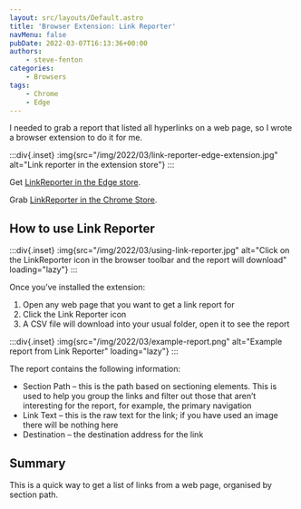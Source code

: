 ```yaml
---
layout: src/layouts/Default.astro
title: 'Browser Extension: Link Reporter'
navMenu: false
pubDate: 2022-03-07T16:13:36+00:00
authors:
    - steve-fenton
categories:
    - Browsers
tags:
    - Chrome
    - Edge
---
```


I needed to grab a report that listed all hyperlinks on a web page, so I wrote a browser extension to do it for me.

:::div{.inset}
:img{src="/img/2022/03/link-reporter-edge-extension.jpg" alt="Link reporter in the extension store"}
:::

Get [LinkReporter in the Edge store](https://microsoftedge.microsoft.com/addons/detail/linkreporter/fjcjpdljldimcgcinebaopphlnoegfng).

Grab [LinkReporter in the Chrome Store](https://chrome.google.com/webstore/detail/linkreporter/mkfnghikdmejcicolbcdmfdfbkbhmefl).

## How to use Link Reporter

:::div{.inset}
:img{src="/img/2022/03/using-link-reporter.jpg" alt="Click on the LinkReporter icon in the browser toolbar and the report will download" loading="lazy"}
:::

Once you’ve installed the extension:

1. Open any web page that you want to get a link report for
2. Click the Link Reporter icon
3. A CSV file will download into your usual folder, open it to see the report

:::div{.inset}
:img{src="/img/2022/03/example-report.png" alt="Example report from Link Reporter" loading="lazy"}
:::

The report contains the following information:

- Section Path – this is the path based on sectioning elements. This is used to help you group the links and filter out those that aren’t interesting for the report, for example, the primary navigation
- Link Text – this is the raw text for the link; if you have used an image there will be nothing here
- Destination – the destination address for the link

## Summary

This is a quick way to get a list of links from a web page, organised by section path.